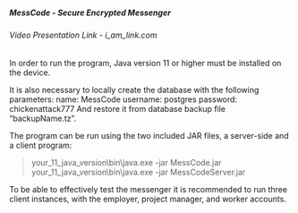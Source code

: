 ##### MessCode - Secure Encrypted Messenger

###### Video Presentation Link - i_am_link.com

In order to run the program, Java version 11 or higher must be installed on the device.

It is also necessary to locally create the database with the following parameters:
name: MessCode
username: postgres
password: chickenattack777
And restore it from database backup file “backupName.tz”.

The program can be run using the two included JAR files, a server-side and a client program:
> your_11_java_version\bin\java.exe -jar MessCode.jar
> your_11_java_version\bin\java.exe -jar MessCodeServer.jar

To be able to effectively test the messenger it is recommended to run three client instances, with the employer, project manager, and worker accounts.
